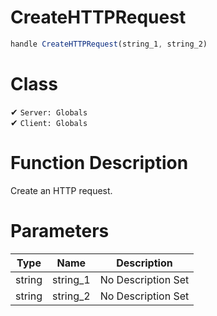 # CreateHTTPRequest
```js
handle CreateHTTPRequest(string_1, string_2)
```
# Class
✔ `Server: Globals`  
✔ `Client: Globals`  

# Function Description
Create an HTTP request.
# Parameters
Type|Name|Description
--|--|--
string|string_1|No Description Set
string|string_2|No Description Set
